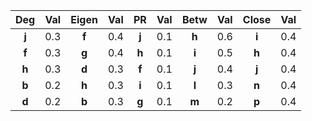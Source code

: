| Deg | Val | Eigen | Val | PR | Val | Betw | Val | Close | Val |
| :--: | :--: | :--: | :--: | :--: | :--: | :--: | :--: | :--: | :--: |
| **j** | 0.3 | **f** | 0.4 | **j** | 0.1 | **h** | 0.6 | **i** | 0.4 |
| **f** | 0.3 | **g** | 0.4 | **h** | 0.1 | **i** | 0.5 | **h** | 0.4 |
| **h** | 0.3 | **d** | 0.3 | **f** | 0.1 | **j** | 0.4 | **j** | 0.4 |
| **b** | 0.2 | **h** | 0.3 | **i** | 0.1 | **l** | 0.3 | **n** | 0.4 |
| **d** | 0.2 | **b** | 0.3 | **g** | 0.1 | **m** | 0.2 | **p** | 0.4 |